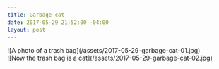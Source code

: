 ```yaml
---
title: Garbage cat
date: 2017-05-29 21:52:00 -04:00
layout: post
---
```


<div class="cols">
	<div class="col col-xs-12 col-md-6">
		![A photo of a trash bag](/assets/2017-05-29-garbage-cat-01.jpg)
	</div>
	<div class="col col-xs-12 col-md-6">
		![Now the trash bag is a cat](/assets/2017-05-29-garbage-cat-02.jpg)
	</div>
</div>
